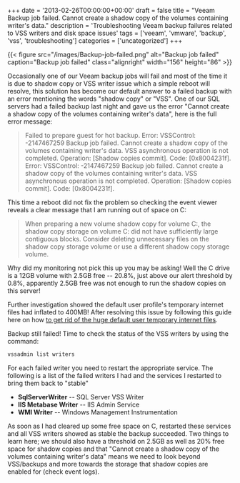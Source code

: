+++
date = '2013-02-26T00:00:00+00:00'
draft = false
title = "Veeam Backup job failed. Cannot create a shadow copy of the volumes containing writer's data."
description = 'Troubleshooting Veeam backup failures related to VSS writers and disk space issues'
tags = ['veeam', 'vmware', 'backup', 'vss', 'troubleshooting']
categories = ['uncategorized']
+++

{{< figure src="/images/Backup-job-failed.png" alt="Backup job failed" caption="Backup job failed" class="alignright" width="156" height="86" >}}

Occasionally one of our Veeam backup jobs will fail and most of the time it is due to shadow copy or VSS writer issue which a simple reboot will resolve, this solution has become our default answer to a failed backup with an error mentioning the words "shadow copy" or "VSS". One of our SQL servers had a failed backup last night and gave us the error "Cannot create a shadow copy of the volumes containing writer's data", here is the full error message:

> Failed to prepare guest for hot backup. Error: VSSControl: -2147467259
> Backup job failed. Cannot create a shadow copy of the volumes containing writer's data. VSS asynchronous operation is not completed.
> Operation: [Shadow copies commit]. Code: [0x8004231f].
> Error: VSSControl: -2147467259 Backup job failed. Cannot create a shadow copy of the volumes containing writer's data. VSS asynchronous operation is not completed. Operation: [Shadow copies commit]. Code: [0x8004231f].

This time a reboot did not fix the problem so checking the event viewer reveals a clear message that I am running out of space on C:

> When preparing a new volume shadow copy for volume C:, the shadow copy storage on volume C: did not have sufficiently large contiguous blocks. Consider deleting unnecessary files on the shadow copy storage volume or use a different shadow copy storage volume.

Why did my monitoring not pick this up you may be asking! Well the C drive is a 12GB volume with 2.5GB free -- 20.8%, just above our alert threshold by 0.8%, apparently 2.5GB free was not enough to run the shadow copies on this server!

Further investigation showed the default user profile's temporary internet files had inflated to 400MB! After resolving this issue by following this guide here on how [to get rid of the huge default user temporary internet files](http://www.paessler.com/blog/2009/04/17/prtg-7/how-to-get-rid-of-huge-default-userlocal-settingstemporary-internet-filescontentie5-folders).

Backup still failed! Time to check the status of the VSS writers by using the command:

```bash
vssadmin list writers
```

For each failed writer you need to restart the appropriate service. The following is a list of the failed writers I had and the services I restarted to bring them back to "stable"

- **SqlServerWriter** -- SQL Server VSS Writer
- **IIS Metabase Writer** -- IIS Admin Service  
- **WMI Writer** -- Windows Management Instrumentation

As soon as I had cleared up some free space on C, restarted these services and all VSS writers showed as stable the backup succeeded. Two things to learn here; we should also have a threshold on 2.5GB as well as 20% free space for shadow copies and that "Cannot create a shadow copy of the volumes containing writer's data" means we need to look beyond VSS/backups and more towards the storage that shadow copies are enabled for (check event logs).
